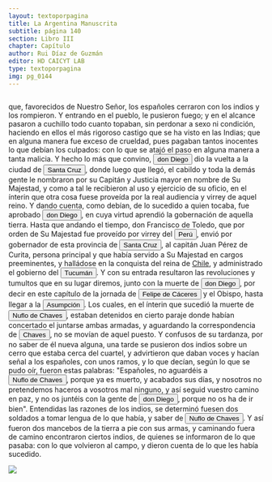 ```yaml
---
layout: textoporpagina
title: La Argentina Manuscrita
subtitle: página 140
section: Libro III
chapter: Capítulo 
author: Rui Díaz de Guzmán
editor: HD CAICYT LAB
type: textoporpagina
img: pg_0144
---
```


<div class="row">
    <div class="column">
<p>que, favorecidos de Nuestro Señor, los españoles cerraron con los indios y los rompieron. Y entrando en el pueblo, le pusieron fuego; y en el alcance pasaron a cuchillo todo cuanto topaban, sin perdonar a sexo ni condición, haciendo en ellos el más rigoroso castigo que se ha visto en las Indias; que en alguna manera fue exceso de crueldad, pues pagaban tantos inocentes lo que debían los culpados: con lo que se atajó el paso en alguna manera a tanta malicia. Y hecho lo más que convino, <button class="balloon" data-balloon-pos="up" data-balloon-length="large" data-balloon="Diego de Mendoza(1540-1571) fue un conquistador y colonizador español, hijo del gobernador deAsunción Francisco Mendoza y de María de Angulo. Hermano de Elvira de Mendoza,quien fue esposa de Ñuflo de Chaves. Su esposa fue Ana de la Torre, sobrina delObispo del Paraguay.">don Diego</button> dio la vuelta a la ciudad de <a href="https://recogito.pelagios.org/document/wzqxhk0h3vpikm/part/1/edit#9b51285f-90bb-41ba-8a06-8ab08270f576" target="_blank"><button class="balloon" data-balloon-pos="up" data-balloon-length="large" data-balloon="Este asentamiento fue efectivamente fundado por un conquistador de Asunción, Nuflo de Chávez en 1561. La ciudad sufrió varios traslados en el curso de su historia hasta establecerse dónde se encuentra hoy en día. El primer sitio de la fundación fue en la serranía de Chiquitos, a orilla del río Sutó.">Santa Cruz</button></a>, donde luego que llegó, el cabildo y toda la demás gente le nombraron por su Capitán y Justicia mayor en nombre de Su Majestad, y como a tal le recibieron al uso y ejercicio de su oficio, en el ínterin que otra cosa fuese proveída por la real audiencia y virrey de aquel reino. Y dando cuenta, como debían, de lo sucedido a quien tocaba, fue aprobado <button class="balloon" data-balloon-pos="up" data-balloon-length="large" data-balloon="Diego de Mendoza(1540-1571) fue un conquistador y colonizador español, hijo del gobernador deAsunción Francisco Mendoza y de María de Angulo. Hermano de Elvira de Mendoza,quien fue esposa de Ñuflo de Chaves. Su esposa fue Ana de la Torre, sobrina delObispo del Paraguay.">don Diego</button>, en cuya virtud aprendió la gobernación de aquella tierra. Hasta que andando el tiempo, don Francisco de Toledo, que por orden de Su Majestad fue proveído por virrey del <a href="https://recogito.pelagios.org/document/wzqxhk0h3vpikm/part/1/edit#83258232-4616-493b-9551-d5faf3b6d4b7" target="_blank"><button class="balloon" data-balloon-pos="up" data-balloon-length="large" data-balloon="Entendido como virreinato del Perú.">Perú</button></a>, envió por gobernador de esta provincia de <a href="https://recogito.pelagios.org/document/wzqxhk0h3vpikm/part/1/edit#7ccefbc6-635b-4e0b-a3c8-2752e988afad" target="_blank"><button class="balloon" data-balloon-pos="up" data-balloon-length="large" data-balloon="Este asentamiento fue efectivamente fundado por un conquistador de Asunción, Nuflo de Chávez en 1561. La ciudad sufrió varios traslados en el curso de su historia hasta establecerse dónde se encuentra hoy en día. El primer sitio de la fundación fue en la serranía de Chiquitos, a orilla del río Sutó.">Santa Cruz</button></a>, al capitán Juan Pérez de Curita, persona principal y que había servido a Su Majestad en cargos preeminentes, y halládose en la conquista del reina de <a href="https://recogito.pelagios.org/document/wzqxhk0h3vpikm/part/1/edit#38d98a4b-5828-4484-b50b-f3f89ba88fb3" target="_blank">Chile</a>, y administrado el gobierno del <a href="https://recogito.pelagios.org/document/wzqxhk0h3vpikm/part/1/edit#17f433b8-c47c-4e81-993d-e8345457767c" target="_blank"><button class="balloon" data-balloon-pos="up" data-balloon-length="large" data-balloon="Si bien la gobernación de Tucumán se establece en 1563, los territorios que la integraban (las actuales provincias argentinas de Tucumán, Jujuy, Salta, Santiago del Estero y Catamarca) ya habían sido objeto de conquista y colonización en la primera mitad del siglo XVI a partir de avanzadas provenientes de Asunción, Chile y Perú.">Tucumán</button></a>. Y con su entrada resultaron las revoluciones y tumultos que en su lugar diremos, junto con la muerte de <button class="balloon" data-balloon-pos="up" data-balloon-length="large" data-balloon="Diego de Mendoza(1540-1571) fue un conquistador y colonizador español, hijo del gobernador deAsunción Francisco Mendoza y de María de Angulo. Hermano de Elvira de Mendoza,quien fue esposa de Ñuflo de Chaves. Su esposa fue Ana de la Torre, sobrina delObispo del Paraguay.">don Diego</button>, por decir en este capítulo de la jornada de <button class="balloon" data-balloon-pos="up" data-balloon-length="large" data-balloon="Felipe de Cáceres (n. Madrid, ca. 1538) fue un conquistador, explorador y colonizador español.Se desempeñó como gobernador interino del Ríode la Plata y del Paraguay, con sede en Asunción,entre el 11 de diciembre de 1568 hasta el 14 dejulio de 1572.">Felipe de Cáceres</button> y el Obispo, hasta llegar a la <a href="https://recogito.pelagios.org/document/wzqxhk0h3vpikm/part/1/edit#3533eedf-b638-41ab-89d4-829dc41ee364" target="_blank"><button class="balloon" data-balloon-pos="up" data-balloon-length="large" data-balloon="Asunción del Paraguay.">Asumpción</button></a>. Los cuales, en el ínterin que sucedió la muerte de <button class="balloon" data-balloon-pos="up" data-balloon-length="large" data-balloon="Ñuflo de Chaves nació en Santa Cruz de la Sierra, de Extremadura, en 1518. Llegó a territorio americano con el segundo adelantado del Río de la Plata, Don Alvar Núñez Cabeza de Vaca. Cuando la flota llega al puerto de Santa Catalina en el año 1541, ya ostentaba el grado de Capitán. Cuando el gobernador Martínez de Irala le encomienda fundar al norte de Asunción, Chaves se convierte así en General. El 26 de febrero de 1561 fundó Santa Cruz de la Sierra a orillas del arroyo Sutó. Después de fundada Santa Cruz de la Sierra, Ñuflo de Chaves se dirige a Asunción, en 1564,  para recoger a su familia. En 1550 se había casado con Doña Elvira Manrique, hija de don Francisco de Mendoza, gobernador del Río de la Plata, con quien tuvo cinco hijos: Francisco y Alvaro, ambos militares; María, Catalina y Elvira; las dos menores monjas y la mayor se casó en 1574 con un soldado de apellido Ossorio. El nieto de Ñuflo, Cap. Francisco Ossorio de Chaves, estuvo como Alcalde durante la traslación de  la ciudad, hasta su asiento definitivo a orillas del Piraí (1621).">Nuflo de Chaves</button>, estaban detenidos en cierto paraje donde habían concertado el juntarse ambas armadas, y aguardando la correspondencia de <button class="balloon" data-balloon-pos="up" data-balloon-length="large" data-balloon="Nació en Santa Cruz de la Sierra, de Extremadura,en 1518. Llegó a territorio americano con el segundo adelantado del Río de la Plata, Don Alvar Núñez Cabeza de Vaca. Cuando la flota llega al puerto de Santa Catalina en el año 1541, ya ostentaba el grado de Capitán. Cuando el gobernador Martínez de Irala le encomienda fundar al norte de Asunción, Chaves se convierte así en General. El 26 de febrero de 1561 fundó Santa Cruz de la Sierra a orillas del arroyo Sutó. Después de fundada Santa Cruz de la Sierra, Ñuflo de Chaves se dirige a Asunción, en 1564,  para recoger a su familia. En 1550 se había casado con Doña Elvira Manrique, hija de don Francisco de Mendoza, gobernador del Río de la Plata, con quien tuvo cinco hijos: Francisco y Alvaro, ambos militares; María, Catalina y Elvira; las dos menores monjas y la mayor se casó en 1574 con un soldado de apellido Ossorio. El nieto de Ñuflo, Cap. Francisco Ossorio de Chaves, estuvo como Alcalde durante la traslación de  la ciudad, hasta su asiento definitivo a orillas del Piraí (1621).">Chaves</button>, no se movían de aquel puesto. Y confusos de su tardanza, por no saber de él nueva alguna, una tarde se pusieron dos indios sobre un cerro que estaba cerca del cuartel, y advirtieron que daban voces y hacían señal a los españoles, con unos ramos, y lo que decían, según lo que se pudo oír, fueron estas palabras: &quot;Españoles, no aguardéis a <button class="balloon" data-balloon-pos="up" data-balloon-length="large" data-balloon="Ñuflo de Chaves nació en Santa Cruz de la Sierra, de Extremadura, en 1518. Llegó a territorio americano con el segundo adelantado del Río de la Plata, Don Alvar Núñez Cabeza de Vaca. Cuando la flota llega al puerto de Santa Catalina en el año 1541, ya ostentaba el grado de Capitán. Cuando el gobernador Martínez de Irala le encomienda fundar al norte de Asunción, Chaves se convierte así en General. El 26 de febrero de 1561 fundó Santa Cruz de la Sierra a orillas del arroyo Sutó. Después de fundada Santa Cruz de la Sierra, Ñuflo de Chaves se dirige a Asunción, en 1564,  para recoger a su familia. En 1550 se había casado con Doña Elvira Manrique, hija de don Francisco de Mendoza, gobernador del Río de la Plata, con quien tuvo cinco hijos: Francisco y Alvaro, ambos militares; María, Catalina y Elvira; las dos menores monjas y la mayor se casó en 1574 con un soldado de apellido Ossorio. El nieto de Ñuflo, Cap. Francisco Ossorio de Chaves, estuvo como Alcalde durante la traslación de  la ciudad, hasta su asiento definitivo a orillas del Piraí (1621).">Nuflo de Chaves</button>, porque ya es muerto, y acabados sus días, y nosotros no pretendemos haceros a vosotros mal ninguno, y así seguid vuestro camino en paz, y no os juntéis con la gente de <button class="balloon" data-balloon-pos="up" data-balloon-length="large" data-balloon="Diego de Mendoza(1540-1571) fue un conquistador y colonizador español, hijo del gobernador deAsunción Francisco Mendoza y de María de Angulo. Hermano de Elvira de Mendoza,quien fue esposa de Ñuflo de Chaves. Su esposa fue Ana de la Torre, sobrina delObispo del Paraguay.">don Diego</button>, porque no os ha de ir bien&quot;. Entendidas las razones de los indios, se determinó fuesen dos soldados a tomar lengua de lo que había, y saber de <button class="balloon" data-balloon-pos="up" data-balloon-length="large" data-balloon="Ñuflo de Chaves nació en Santa Cruz de la Sierra, de Extremadura, en 1518. Llegó a territorio americano con el segundo adelantado del Río de la Plata, Don Alvar Núñez Cabeza de Vaca. Cuando la flota llega al puerto de Santa Catalina en el año 1541, ya ostentaba el grado de Capitán. Cuando el gobernador Martínez de Irala le encomienda fundar al norte de Asunción, Chaves se convierte así en General. El 26 de febrero de 1561 fundó Santa Cruz de la Sierra a orillas del arroyo Sutó. Después de fundada Santa Cruz de la Sierra, Ñuflo de Chaves se dirige a Asunción, en 1564,  para recoger a su familia. En 1550 se había casado con Doña Elvira Manrique, hija de don Francisco de Mendoza, gobernador del Río de la Plata, con quien tuvo cinco hijos: Francisco y Alvaro, ambos militares; María, Catalina y Elvira; las dos menores monjas y la mayor se casó en 1574 con un soldado de apellido Ossorio. El nieto de Ñuflo, Cap. Francisco Ossorio de Chaves, estuvo como Alcalde durante la traslación de  la ciudad, hasta su asiento definitivo a orillas del Piraí (1621).">Nuflo de Chaves</button>. Y así fueron dos mancebos de la tierra a pie con sus armas, y caminando fuera de camino encontraron ciertos indios, de quienes se informaron de lo que pasaba: con lo que volvieron al campo, y dieron cuenta de lo que les había sucedido. </p></div>

<div class="column">
<a href="{{site.baseurl}}/assets/img/argentina_manuscrita/{{page.img}}.jpg"><img src="{{site.baseurl}}/assets/img/argentina_manuscrita/{{page.img}}.jpg"></a>
</div>
</div>